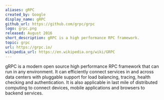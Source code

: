 ```yaml
---
aliases: gRPC
created_by: Google
display_name: gRPC
github_url: https://github.com/grpc/grpc
logo: grpc.png
released: August 2016
short_description: gRPC is a high performance RPC framework.
topic: grpc
url: https://grpc.io/
wikipedia_url: https://en.wikipedia.org/wiki/GRPC
---
```

gRPC is a modern open source high performance RPC framework that can run in any environment. It can efficiently connect services in and across data centers with pluggable support for load balancing, tracing, health checking and authentication. It is also applicable in last mile of distributed computing to connect devices, mobile applications and browsers to backend services.
